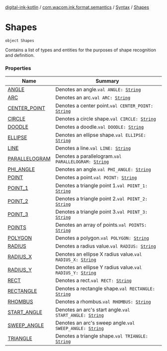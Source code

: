 [digital-ink-kotlin](../../../index.md) / [com.wacom.ink.format.semantics](../../index.md) / [Syntax](../index.md) / [Shapes](./index.md)

# Shapes

`object Shapes`

Contains a list of types and entities for the purposes of shape recognition and definition.

### Properties

| Name | Summary |
|---|---|
| [ANGLE](-a-n-g-l-e.md) | Denotes an angle.`val ANGLE: `[`String`](https://kotlinlang.org/api/latest/jvm/stdlib/kotlin/-string/index.html) |
| [ARC](-a-r-c.md) | Denotes an arc.`val ARC: `[`String`](https://kotlinlang.org/api/latest/jvm/stdlib/kotlin/-string/index.html) |
| [CENTER_POINT](-c-e-n-t-e-r_-p-o-i-n-t.md) | Denotes a center point.`val CENTER_POINT: `[`String`](https://kotlinlang.org/api/latest/jvm/stdlib/kotlin/-string/index.html) |
| [CIRCLE](-c-i-r-c-l-e.md) | Denotes a circle shape.`val CIRCLE: `[`String`](https://kotlinlang.org/api/latest/jvm/stdlib/kotlin/-string/index.html) |
| [DOODLE](-d-o-o-d-l-e.md) | Denotes a doodle.`val DOODLE: `[`String`](https://kotlinlang.org/api/latest/jvm/stdlib/kotlin/-string/index.html) |
| [ELLIPSE](-e-l-l-i-p-s-e.md) | Denotes an ellipse shape.`val ELLIPSE: `[`String`](https://kotlinlang.org/api/latest/jvm/stdlib/kotlin/-string/index.html) |
| [LINE](-l-i-n-e.md) | Denotes a line.`val LINE: `[`String`](https://kotlinlang.org/api/latest/jvm/stdlib/kotlin/-string/index.html) |
| [PARALLELOGRAM](-p-a-r-a-l-l-e-l-o-g-r-a-m.md) | Denotes a parallelogram.`val PARALLELOGRAM: `[`String`](https://kotlinlang.org/api/latest/jvm/stdlib/kotlin/-string/index.html) |
| [PHI_ANGLE](-p-h-i_-a-n-g-l-e.md) | Denotes an angle.`val PHI_ANGLE: `[`String`](https://kotlinlang.org/api/latest/jvm/stdlib/kotlin/-string/index.html) |
| [POINT](-p-o-i-n-t.md) | Denotes a point.`val POINT: `[`String`](https://kotlinlang.org/api/latest/jvm/stdlib/kotlin/-string/index.html) |
| [POINT_1](-p-o-i-n-t_1.md) | Denotes a triangle point 1.`val POINT_1: `[`String`](https://kotlinlang.org/api/latest/jvm/stdlib/kotlin/-string/index.html) |
| [POINT_2](-p-o-i-n-t_2.md) | Denotes a triangle point 2.`val POINT_2: `[`String`](https://kotlinlang.org/api/latest/jvm/stdlib/kotlin/-string/index.html) |
| [POINT_3](-p-o-i-n-t_3.md) | Denotes a triangle point 3.`val POINT_3: `[`String`](https://kotlinlang.org/api/latest/jvm/stdlib/kotlin/-string/index.html) |
| [POINTS](-p-o-i-n-t-s.md) | Denotes an array of points.`val POINTS: `[`String`](https://kotlinlang.org/api/latest/jvm/stdlib/kotlin/-string/index.html) |
| [POLYGON](-p-o-l-y-g-o-n.md) | Denotes a polygon.`val POLYGON: `[`String`](https://kotlinlang.org/api/latest/jvm/stdlib/kotlin/-string/index.html) |
| [RADIUS](-r-a-d-i-u-s.md) | Denotes a radius value.`val RADIUS: `[`String`](https://kotlinlang.org/api/latest/jvm/stdlib/kotlin/-string/index.html) |
| [RADIUS_X](-r-a-d-i-u-s_-x.md) | Denotes an ellipse X radius value.`val RADIUS_X: `[`String`](https://kotlinlang.org/api/latest/jvm/stdlib/kotlin/-string/index.html) |
| [RADIUS_Y](-r-a-d-i-u-s_-y.md) | Denotes an ellipse Y radius value.`val RADIUS_Y: `[`String`](https://kotlinlang.org/api/latest/jvm/stdlib/kotlin/-string/index.html) |
| [RECT](-r-e-c-t.md) | Denotes a rect.`val RECT: `[`String`](https://kotlinlang.org/api/latest/jvm/stdlib/kotlin/-string/index.html) |
| [RECTANGLE](-r-e-c-t-a-n-g-l-e.md) | Denotes a rectangle shape.`val RECTANGLE: `[`String`](https://kotlinlang.org/api/latest/jvm/stdlib/kotlin/-string/index.html) |
| [RHOMBUS](-r-h-o-m-b-u-s.md) | Denotes a rhombus.`val RHOMBUS: `[`String`](https://kotlinlang.org/api/latest/jvm/stdlib/kotlin/-string/index.html) |
| [START_ANGLE](-s-t-a-r-t_-a-n-g-l-e.md) | Denotes an arc's start angle.`val START_ANGLE: `[`String`](https://kotlinlang.org/api/latest/jvm/stdlib/kotlin/-string/index.html) |
| [SWEEP_ANGLE](-s-w-e-e-p_-a-n-g-l-e.md) | Denotes an arc's sweep angle.`val SWEEP_ANGLE: `[`String`](https://kotlinlang.org/api/latest/jvm/stdlib/kotlin/-string/index.html) |
| [TRIANGLE](-t-r-i-a-n-g-l-e.md) | Denotes a triangle shape.`val TRIANGLE: `[`String`](https://kotlinlang.org/api/latest/jvm/stdlib/kotlin/-string/index.html) |
